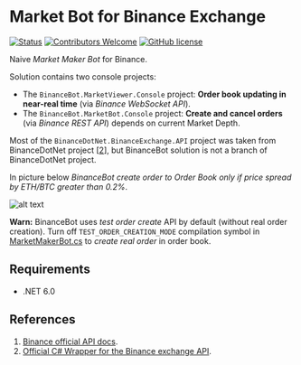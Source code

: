 # Market Bot for Binance Exchange

[![Status](https://img.shields.io/badge/status-in_active_development-green.svg)](https://github.com/codez0mb1e/BinanceBot/projects/1)
[![Contributors Welcome](https://img.shields.io/badge/contributing-welcome-blue.svg)](CONTRIBUTING.md)
[![GitHub license](https://img.shields.io/badge/license-MIT-blue.svg)](LICENSE)


Naive _Market Maker Bot_ for Binance.

Solution contains two console projects:

- The `BinanceBot.MarketViewer.Console` project: __Order book updating in near-real time__ (via _Binance WebSocket API_). 
- The `BinanceBot.MarketBot.Console` project: __Create and cancel orders__ (via _Binance REST API_) depends on current Market Depth.

Most of the `BinanceDotNet.BinanceExchange.API` project was taken from BinanceDotNet project [[2](#references)], but BinanceBot solution is not a branch of BinanceDotNet project.

In picture below _BinanceBot create order to Order Book only if price spread by ETH/BTC greater than 0.2%_. 

![alt text][binance_bot_running]

__Warn:__ BinanceBot uses _test order create_  API by default (without real order creation). 
Turn off `TEST_ORDER_CREATION_MODE` compilation symbol in [MarketMakerBot.cs](src/BinanceBot.Market/MarketMakerBot.cs) 
to _create real order_ in order book.


## Requirements

- .NET 6.0


## References

1. [Binance official API docs](https://github.com/binance-exchange/binance-official-api-docs).
1. [Official C# Wrapper for the Binance exchange API](https://github.com/glitch100/BinanceDotNet).

[binance_bot_running]: https://static.0xcode.in/images/binance_bot_running.png "binance bot"
